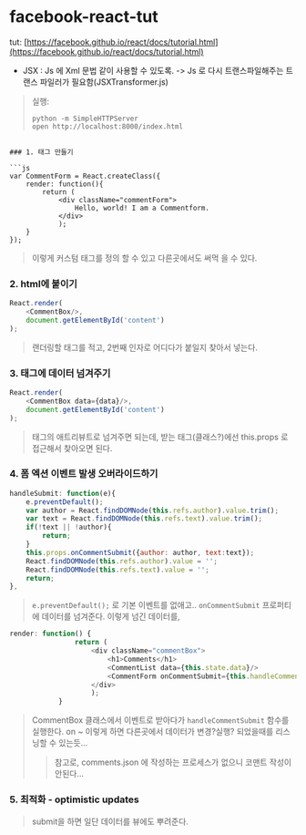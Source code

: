 # facebook-react-tut
tut: [https://facebook.github.io/react/docs/tutorial.html](https://facebook.github.io/react/docs/tutorial.html)

* JSX : Js 에 Xml 문법 같이 사용할 수 있도록. -> Js 로 다시 트랜스파일해주는 트랜스 파일러가 필요함(JSXTransformer.js)

> 실행: 
> ```
> python -m SimpleHTTPServer
> open http://localhost:8000/index.html
```

### 1. 태그 만들기

```js
var CommentForm = React.createClass({
	render: function(){
		return (
			<div className="commentForm">
				Hello, world! I am a Commentform.
			</div>
			);
	}
});
```
> 이렇게 커스텀 태그를 정의 할 수 있고 다른곳에서도 써먹 을 수 있다.

### 2. html에 붙이기
```js
React.render(
	<CommentBox/>,
	document.getElementById('content')
);
```
> 랜더링할 태그를 적고, 2번째 인자로 어디다가 붙일지 찾아서 넣는다.

### 3. 태그에 데이터 넘겨주기

```js
React.render(
	<CommentBox data={data}/>,
	document.getElementById('content')
);
```
> 태그의 애트리뷰트로 넘겨주면 되는데, 받는 태그(클래스?)에선 this.props 로 접근해서 찾아오면 된다.

### 4. 폼 엑션 이벤트 발생 오버라이드하기
```js
handleSubmit: function(e){
	e.preventDefault();
	var author = React.findDOMNode(this.refs.author).value.trim();
	var text = React.findDOMNode(this.refs.text).value.trim();
	if(!text || !author){
		return;
	}
	this.props.onCommentSubmit({author: author, text:text});
	React.findDOMNode(this.refs.author).value = '';
	React.findDOMNode(this.refs.text).value = '';
	return;
},
```
> `e.preventDefault();` 로 기본 이벤트를 없애고.. `onCommentSubmit` 프로퍼티에 데이터를 넘겨준다.
> 이렇게 넘긴 데이터를,

```js
render: function() {
				return (
					<div className="commentBox">
						<h1>Comments</h1>
						<CommentList data={this.state.data}/>
						<CommentForm onCommentSubmit={this.handleCommentSubmit}/>
					</div>
					);
			}
```
> CommentBox 클래스에서 이벤트로 받아다가 `handleCommentSubmit` 함수를 실행한다.
> on ~ 이렇게 하면 다른곳에서 데이터가 변경?실행? 되었을때를 리스닝할 수 있는듯...
>> 참고로, comments.json 에 작성하는 프로세스가 없으니 코맨트 작성이 안된다...

### 5. 최적화 - optimistic updates

> submit을 하면 일단 데이터를 뷰에도 뿌려준다.

